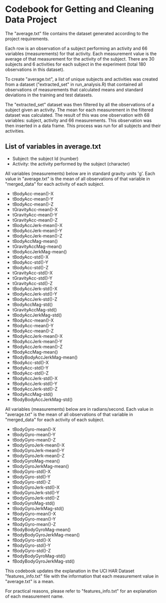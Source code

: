 # Codebook for Getting and Cleaning Data Project

The "average.txt" file contains the dataset generated according to the project requirements.

Each row is an observation of a subject performing an activity and 66 variables (measurements) for that activity. Each measurement value is the average of that measurement for the activity of the subject. There are 30 subjects and 6 activities for each subject in the experiment (total 180 observations in this dataset).

To create "average.txt", a list of unique subjects and activities was created from a dataset ("extracted_set" in run_analysis.R) that contained all observations of measurements that calculated means and standard deviations in the training and test datasets.

The "extracted_set" dataset was then filtered by all the observations of a subject given an activity. The mean for each measurement in the filtered dataset was calculated. The result of this was one observation with 68 variables: subject, activity and 66 measurements. This observation was then inserted in a data frame. This process was run for all subjects and their activities.

## List of variables in average.txt

- Subject: the subject Id (number)
- Activity: the activity performed by the subject (character)

All variables (measurements) below are in standard gravity units 'g'. Each value in "average.txt" is the mean of all observations of that variable in "merged_data" for each activity of each subject.
- tBodyAcc-mean()-X
- tBodyAcc-mean()-Y
- tBodyAcc-mean()-Z
- tGravityAcc-mean()-X
- tGravityAcc-mean()-Y
- tGravityAcc-mean()-Z
- tBodyAccJerk-mean()-X
- tBodyAccJerk-mean()-Y
- tBodyAccJerk-mean()-Z
- tBodyAccMag-mean()
- tGravityAccMag-mean()
- tBodyAccJerkMag-mean()
- tBodyAcc-std()-X
- tBodyAcc-std()-Y
- tBodyAcc-std()-Z
- tGravityAcc-std()-X
- tGravityAcc-std()-Y
- tGravityAcc-std()-Z
- tBodyAccJerk-std()-X
- tBodyAccJerk-std()-Y
- tBodyAccJerk-std()-Z
- tBodyAccMag-std()
- tGravityAccMag-std()
- tBodyAccJerkMag-std()
- fBodyAcc-mean()-X
- fBodyAcc-mean()-Y
- fBodyAcc-mean()-Z
- fBodyAccJerk-mean()-X
- fBodyAccJerk-mean()-Y
- fBodyAccJerk-mean()-Z
- fBodyAccMag-mean()
- fBodyBodyAccJerkMag-mean()
- fBodyAcc-std()-X
- fBodyAcc-std()-Y
- fBodyAcc-std()-Z
- fBodyAccJerk-std()-X
- fBodyAccJerk-std()-Y
- fBodyAccJerk-std()-Z
- fBodyAccMag-std()
- fBodyBodyAccJerkMag-std()

All variables (measurements) below are in radians/second. Each value in "average.txt" is the mean of all observations of that variable in "merged_data" for each activity of each subject.
- tBodyGyro-mean()-X
- tBodyGyro-mean()-Y
- tBodyGyro-mean()-Z
- tBodyGyroJerk-mean()-X
- tBodyGyroJerk-mean()-Y
- tBodyGyroJerk-mean()-Z
- tBodyGyroMag-mean()
- tBodyGyroJerkMag-mean()
- tBodyGyro-std()-X
- tBodyGyro-std()-Y
- tBodyGyro-std()-Z
- tBodyGyroJerk-std()-X
- tBodyGyroJerk-std()-Y
- tBodyGyroJerk-std()-Z
- tBodyGyroMag-std()
- tBodyGyroJerkMag-std()
- fBodyGyro-mean()-X
- fBodyGyro-mean()-Y
- fBodyGyro-mean()-Z
- fBodyBodyGyroMag-mean()
- fBodyBodyGyroJerkMag-mean()
- fBodyGyro-std()-X
- fBodyGyro-std()-Y
- fBodyGyro-std()-Z
- fBodyBodyGyroMag-std()
- fBodyBodyGyroJerkMag-std()

This codebook updates the explanation in the UCI HAR Dataset "features_info.txt" file with the information that each measurement value in "average.txt" is a mean.

For practical reasons, please refer to "features_info.txt" for an explanation of each measurement name.